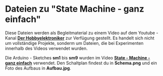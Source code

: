 # Dateien zu "State Machine - ganz einfach"
Diese Dateien werden als Begleitmaterial zu einem Video auf dem Youtube - Kanal [__Der Hobbyelektroniker__](https://www.youtube.com/c/HobbyelektronikerCh) zur Verfügung gestellt. Es handelt sich nicht um vollständige Projekte, sonderm um Dateien, die bei Experimenten innerhalb des Videos verwendet wurden. 

Die Arduino - Sketches __sm1__ bis __sm9__ wurden im Video [__State - Machine - ganz einfach__](https://youtu.be/AFUAkNXTqfo) verwendet. Den Schaltplan findest du in __Schema.png__ und ein Foto des Aufbaus in __Aufbau.jpg__.  


